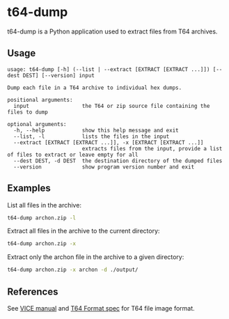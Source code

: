 # t64-dump

t64-dump is a Python application used to extract files from T64 archives.

## Usage

```
usage: t64-dump [-h] (--list | --extract [EXTRACT [EXTRACT ...]]) [--dest DEST] [--version] input

Dump each file in a T64 archive to individual hex dumps.

positional arguments:
  input                 the T64 or zip source file containing the files to dump

optional arguments:
  -h, --help            show this help message and exit
  --list, -l            lists the files in the input
  --extract [EXTRACT [EXTRACT ...]], -x [EXTRACT [EXTRACT ...]]
                        extracts files from the input, provide a list of files to extract or leave empty for all
  --dest DEST, -d DEST  the destination directory of the dumped files
  --version             show program version number and exit
```

## Examples

List all files in the archive:
```bash
t64-dump archon.zip -l
```

Extract all files in the archive to the current directory:
```bash
t64-dump archon.zip -x
```

Extract only the archon file in the archive to a given directory:
```bash
t64-dump archon.zip -x archon -d ./output/
```

## References

See [VICE manual](https://vice-emu.sourceforge.io/vice_16.html) and [T64 Format spec](https://ist.uwaterloo.ca/~schepers/formats/T64.TXT)
for T64 file image format.
